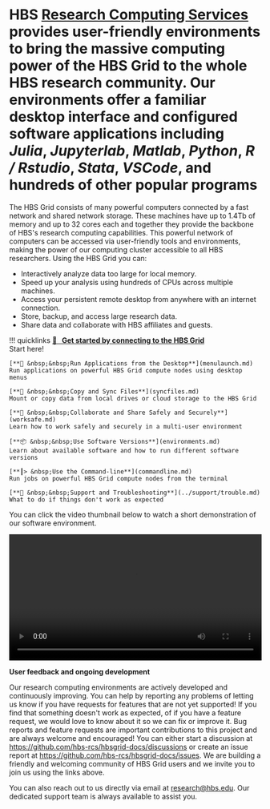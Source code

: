 # HBS [Research Computing Services](https://www.hbs.edu/research-computing-services) provides user-friendly environments to bring the massive computing power of the HBS Grid to the whole HBS research community. Our environments offer a **familiar desktop interface** and **configured software applications** including *Julia*, *Jupyterlab*, *Matlab*, *Python*, *R / Rstudio*, *Stata*, *VSCode*, and hundreds of other popular programs

The HBS Grid consists of many powerful computers connected by a fast
network and shared network storage. These machines have up to 1.4Tb of
memory and up to 32 cores each and together they provide the backbone
of HBS's research computing capabilities. This powerful network of
computers can be accessed via user-friendly tools and environments,
making the power of our computing cluster accessible to all HBS researchers.
Using the HBS Grid you can:

- Interactively analyze data too large for local memory.
- Speed up your analysis using hundreds of CPUs across multiple machines.
- Access your persistent remote desktop from anywhere with an internet connection.
- Store, backup, and access large research data.
- Share data and collaborate with HBS affiliates and guests.

!!! quicklinks
    [**🥇 &nbsp;&nbsp;Get started by connecting to the HBS Grid**](quickstart.md)  
    Start here!
     
    [**🚀 &nbsp;&nbsp;Run Applications from the Desktop**](menulaunch.md)  
    Run applications on powerful HBS Grid compute nodes using desktop menus
     
    [**🔄 &nbsp;&nbsp;Copy and Sync Files**](syncfiles.md)  
    Mount or copy data from local drives or cloud storage to the HBS Grid
     
    [**👥 &nbsp;&nbsp;Collaborate and Share Safely and Securely**](worksafe.md)  
    Learn how to work safely and securely in a multi-user environment
     
    [**📦 &nbsp;&nbsp;Use Software Versions**](environments.md)  
    Learn about available software and how to run different software versions
     
    [**┃> &nbsp;Use the Command-line**](commandline.md)  
    Run jobs on powerful HBS Grid compute nodes from the terminal
     
    [**🦺 &nbsp;&nbsp;Support and Troubleshooting**](../support/trouble.md)  
    What to do if things don't work as expected


You can click the video thumbnail below to watch a short demonstration
of our software environment.

<video id="hbsgrid_v3.0_demo" width="100%" controls>
  <source src="../media/intro.mp4" type="video/mp4">
Your browser does not support the video tag.
</video>


**User feedback and ongoing development**

Our research computing environments are actively developed and
continuously improving. You can help by reporting any problems of
letting us know if you have requests for features that are not yet
supported! If you find that something doesn't work as expected, of if
you have a feature request, we would love to know about it so we can
fix or improve it. Bug reports and feature requests are important
contributions to this project and are always welcome and encouraged!
You can either start a discussion at
<https://github.com/hbs-rcs/hbsgrid-docs/discussions> or create an
issue report at <https://github.com/hbs-rcs/hbsgrid-docs/issues>. We
are building a friendly and welcoming community of HBS Grid users and
we invite you to join us using the links above.

You can also reach out to us directly via email at [research@hbs.edu](mailto:research@hbs.edu).
Our dedicated support team is always available to assist you.
